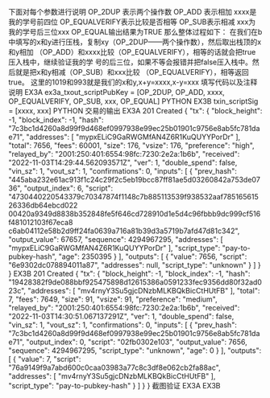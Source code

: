 下面对每个参数进行说明
OP_2DUP 表示两个操作数
OP_ADD 表示相加
xxxx是我的学号前四位
OP_EQUALVERIFY表示比较是否相等
OP_SUB表示相减
xxx为我的学号后三位xxx
OP_EQUAL输出结果为TRUE
那么整体过程如下：
在我们在b中填写的x和y进行压栈，复制xy（OP_2DUP——两个操作数），然后取出栈顶的x和y相加
（OP_ADD）和xxxx比较（OP_EQUALVERIFY），相等的话就会把true压入栈中，继续验证我的学
号的后三位，如果不等会报错并把false压入栈中。然后就是把x和y相减（OP_SUB）和xxx比较
（OP_EQUALVERIFY），相等返回true。
这里的1019和993就是我们的x和y,x+y=xxxx,x-y=xxx
填写代码以及注释说明
EX3A
ex3a_txout_scriptPubKey = [OP_2DUP, OP_ADD, xxxx, OP_EQUALVERIFY, OP_SUB, xxx,
OP_EQUAL]
PYTHON
EX3B
txin_scriptSig = [xxxx, xxx]
PYTHON
交易的输出
EX3A
201 Created
{
 "tx": {
 "block_height": -1,
 "block_index": -1,
 "hash":
"7c3bc1d4260a8d99f9d468ef0997938e99ec25b01901c9756e8ab5fc781dae71",
 "addresses": [
 "mypxELiC9GaRWGMfAN4Z6R1KuQUYYPorDr"
 ],
 "total": 7656,
 "fees": 60001,
 "size": 176,
 "vsize": 176,
 "preference": "high",
 "relayed_by": "2001:250:401:6554:98fc:7230:2e2a:1b6b",
 "received": "2022-11-03T14:29:44.562093571Z",
 "ver": 1,
 "double_spend": false,
 "vin_sz": 1,
 "vout_sz": 1,
 "confirmations": 0,
 "inputs": [
 {
 "prev_hash":
"445aba232e61ac913f1c24c29f2c5eb19bcc87ff81ae5d03260842a753de0736",
 "output_index": 6,
 "script":
"4730440220543379c70347874f1148c7b885113539f938532aaf78516561526336db64ebcd022
00420a9349d8838b352848fe5f646cd728910d1e5d4c96fbbb9dc999cf516f481012103f67eca8
c6ab04112e58b2d9ff24fa0639a716a81b39d3a5719b7afd47d81c342",
 "output_value": 67657,
 "sequence": 4294967295,
 "addresses": [
 "mypxELiC9GaRWGMfAN4Z6R1KuQUYYPorDr"
 ],
 "script_type": "pay-to-pubkey-hash",
 "age": 2350395
 }
 ],
 "outputs": [
 {
 "value": 7656,
 "script": "6e9302dc078894011a87",
 "addresses": null,
 "script_type": "unknown"
 }
 ]
 }
}
EX3B
201 Created
{
 "tx": {
 "block_height": -1,
 "block_index": -1,
 "hash":
"19428382f9de088bbf925475898d12615386a0591233fec9356dd80f32ad023c",
 "addresses": [
 "mv4rnyY3Su5gjcDNzbMLKBQkBicCtHUtFB"
 ],
 "total": 7,
 "fees": 7649,
 "size": 91,
 "vsize": 91,
 "preference": "medium",
 "relayed_by": "2001:250:401:6554:98fc:7230:2e2a:1b6b",
 "received": "2022-11-03T14:30:51.067137291Z",
 "ver": 1,
 "double_spend": false,
 "vin_sz": 1,
 "vout_sz": 1,
 "confirmations": 0,
 "inputs": [
 {
 "prev_hash":
"7c3bc1d4260a8d99f9d468ef0997938e99ec25b01901c9756e8ab5fc781dae71",
 "output_index": 0,
 "script": "02fb0302e103",
 "output_value": 7656,
 "sequence": 4294967295,
 "script_type": "unknown",
 "age": 0
 }
 ],
 "outputs": [
 {
 "value": 7,
 "script": "76a9149f9a7abd600c0caa03983a77c8c3df8e062cb2fa88ac",
 "addresses": [
 "mv4rnyY3Su5gjcDNzbMLKBQkBicCtHUtFB"
 ],
 "script_type": "pay-to-pubkey-hash"
 }
 ]
 }
}
截图验证
EX3A
EX3B